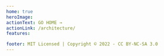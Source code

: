 ```yaml
---
home: true
heroImage:  
actionText: GO HOME →
actionLink: /architecture/
features:

footer: MIT Licensed | Copyright © 2022 - CC BY-NC-SA 3.0
---
```

